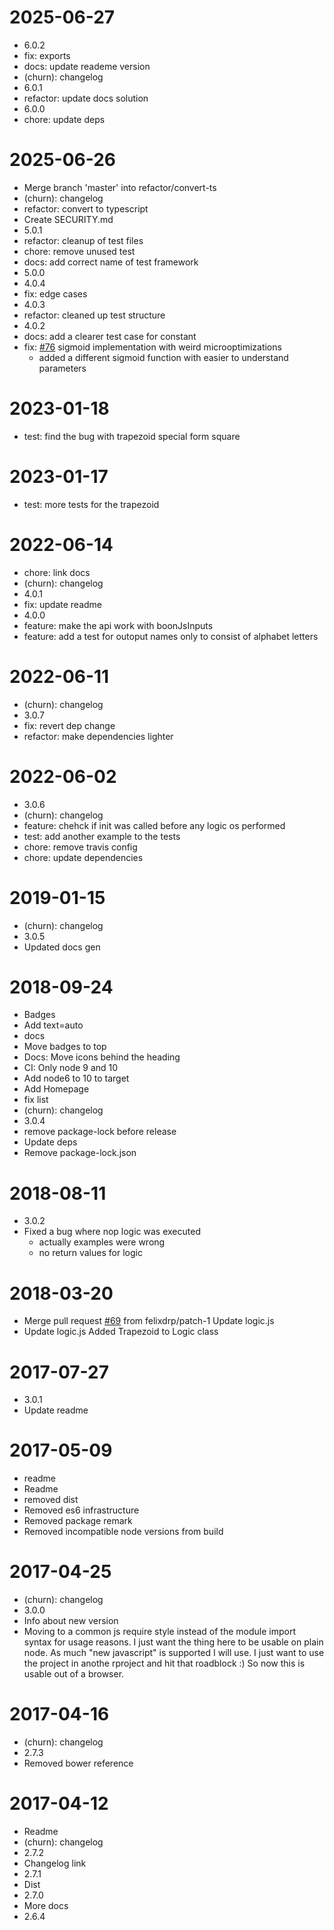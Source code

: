 2025-06-27
==========

  * 6.0.2
  * fix: exports
  * docs: update reademe version
  * (churn): changelog
  * 6.0.1
  * refactor: update docs solution
  * 6.0.0
  * chore: update deps

2025-06-26
==========

  * Merge branch 'master' into refactor/convert-ts
  * (churn): changelog
  * refactor: convert to typescript
  * Create SECURITY.md
  * 5.0.1
  * refactor: cleanup of test files
  * chore: remove unused test
  * docs: add correct name of test framework
  * 5.0.0
  * 4.0.4
  * fix: edge cases
  * 4.0.3
  * refactor: cleaned up test structure
  * 4.0.2
  * docs: add a clearer test case for constant
  * fix: [#76](https://github.com/sebs/es6-fuzz/issues/76) sigmoid implementation with weird microoptimizations
    * added a different sigmoid function with easier to understand parameters

2023-01-18
==========

  * test: find the bug with trapezoid special form square

2023-01-17
==========

  * test: more tests for the trapezoid

2022-06-14
==========

  * chore: link docs
  * (churn): changelog
  * 4.0.1
  * fix: update readme
  * 4.0.0
  * feature: make the api work with boonJsInputs
  * feature: add a test for outoput names only to consist of alphabet
    letters

2022-06-11
==========

  * (churn): changelog
  * 3.0.7
  * fix: revert dep change
  * refactor: make dependencies lighter

2022-06-02
==========

  * 3.0.6
  * (churn): changelog
  * feature: chehck if init was called before any logic os performed
  * test: add another example to the tests
  * chore: remove travis config
  * chore: update dependencies

2019-01-15
==========

  * (churn): changelog
  * 3.0.5
  * Updated docs gen

2018-09-24
==========

  * Badges
  * Add text=auto
  * docs
  * Move badges to top
  * Docs: Move icons behind the heading
  * CI: Only node 9 and 10
  * Add node6 to 10 to target
  * Add Homepage
  * fix list
  * (churn): changelog
  * 3.0.4
  * remove package-lock before release
  * Update deps
  * Remove package-lock.json

2018-08-11
==========

  * 3.0.2
  * Fixed a bug where nop logic was executed
    * actually examples were wrong
    * no return values for logic

2018-03-20
==========

  * Merge pull request [#69](https://github.com/sebs/es6-fuzz/issues/69) from felixdrp/patch-1
    Update logic.js
  * Update logic.js
    Added Trapezoid to Logic class

2017-07-27
==========

  * 3.0.1
  * Update readme

2017-05-09
==========

  * readme
  * Readme
  * removed dist
  * Removed es6 infrastructure
  * Removed package remark
  * Removed incompatible node versions from build

2017-04-25
==========

  * (churn): changelog
  * 3.0.0
  * Info about new version
  * Moving to a common js require style instead of the module import syntax for usage reasons. I just want the thing here to be usable on plain node. As much "new javascript" is supported I will use. I just want to use the project in anothe rproject and hit that roadblock :) So now this is usable out of a browser.

2017-04-16
==========

  * (churn): changelog
  * 2.7.3
  * Removed bower reference

2017-04-12
==========

  * Readme
  * (churn): changelog
  * 2.7.2
  * Changelog link
  * 2.7.1
  * Dist
  * 2.7.0
  * More docs
  * 2.6.4
